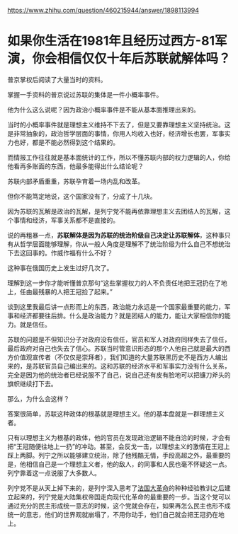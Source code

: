 https://www.zhihu.com/question/460215944/answer/1898113994

# 如果你生活在1981年且经历过西方-81军演，你会相信仅仅十年后苏联就解体吗？

普京掌权后阅读了大量当时的资料。

掌握一手资料的普京说过苏联的集体是一件小概率事件。

他为什么这么说呢？因为政治小概率事件是不能从基本面推理出来的。

当时的小概率事件就是理想主义维持不下去了，但是又要靠理想主义坚持统治。这是非常抽象的，政治哲学层面的事情，你用人均收入也好，经济增长也罢，军事实力也好，都是不能必然得到这个结果的。

而情报工作往往就是基本面统计的工作，所以不懂苏联内部的权力逻辑的人，你给他看再多账面的东西，他最多能得出什么结论呢？

苏联内部矛盾重重，苏联孕育着一场内乱和改革。

但你不能笃定地说，这个国家没有了，分成了十几块。

因为苏联的瓦解是政治的瓦解，是列宁党不能再依靠理想主义去团结人的瓦解，这个事情和经济，军事关系都不是直接的。

说的再粗暴一点，**苏联解体是因为苏联的统治阶级自己决定让苏联解体**，这种事只有从哲学层面能够理解，你从一般人角度是理解不了统治阶级为什么自己不想统治下去这回事的。作威作福有什么不好？

这种事在俄国历史上发生过好几次了。

理解到这一步你才能听懂普京那句“这些掌握权力的人不负责任地把王冠扔在了地上，任由最残暴的人把王冠捡了起来。”

谈到这里我最后讲一点形而上的东西，政治能力永远是一个国家最重要的能力，军事和经济都要往后排。什么是政治能力？就是团结人的能力，能让大家相信你的能力。就是信任。

苏联的问题是不但知识分子对政府没有信任，官员和军人对政府同样失去了信任，最后政府对自己也失去了信心。苏联当时管意识形态的那个人他自己就是最大的西方价值观宣传者（不仅仅是崇拜者），我们知道的大量苏联黑历史不是西方人编出来的，是苏联官员自己编出来的。这和苏联的经济水平和军事实力没有什么关系，完全是因为他的统治者已经说服不了自己，说自己还有皮有脸地可以把镰刀斧头的旗帜继续打下去。

那么，为什么会这样？

答案很简单，苏联这种政体的根基就是理想主义。他的基本盘就是一群理想主义者。

只有以理想主义为根基的政体，他的官员在发现政治逻辑不能自洽的时候，才会有把“王冠随便往地上一扔”的冲动。甚至，会反戈一击，以理想主义的激情在王冠上踩上两脚。列宁之所以能够建立统治，除了他残酷无情，手段高超之外，最重要的是，他相信自己是一个理想主义者，他的敌人，的同事和人民也毫不怀疑这一点。列宁靠着这一点说服了大多数人。

列宁党不是从天上掉下来的，是列宁深入思考了[法国大革命](https://www.zhihu.com/search?q=%E6%B3%95%E5%9B%BD%E5%A4%A7%E9%9D%A9%E5%91%BD&search_source=Entity&hybrid_search_source=Entity&hybrid_search_extra=%7B%22sourceType%22%3A%22answer%22%2C%22sourceId%22%3A1898113994%7D)的种种经验教训之后建立起来的，列宁党是大陆集权帝国走向现代化革命的最重要的一步。当这个党可以通过充分的民主形成统一意志的时候，这个党就会存在，如果再怎么民主也形不成统一的意志，他们的世界观就崩塌了，不用你动手，他们自己就会把王冠扔在地上。
